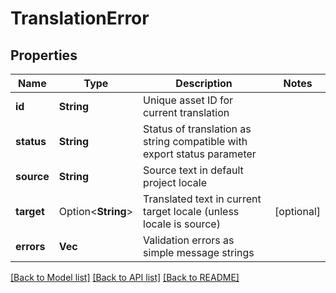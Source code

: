 # TranslationError

## Properties

Name | Type | Description | Notes
------------ | ------------- | ------------- | -------------
**id** | **String** | Unique asset ID for current translation | 
**status** | **String** | Status of translation as string compatible with export status parameter | 
**source** | **String** | Source text in default project locale | 
**target** | Option<**String**> | Translated text in current target locale (unless locale is source) | [optional]
**errors** | **Vec<String>** | Validation errors as simple message strings | 

[[Back to Model list]](../README.md#documentation-for-models) [[Back to API list]](../README.md#documentation-for-api-endpoints) [[Back to README]](../README.md)


